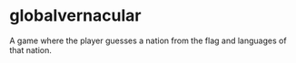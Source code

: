 # globalvernacular
A game where the player guesses a nation from the flag and languages of that nation.
